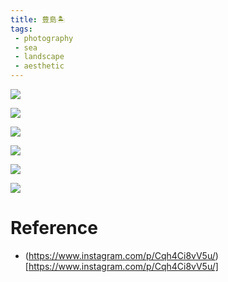 ```yaml
---
title: 豊島🏝
tags:
 - photography
 - sea
 - landscape
 - aesthetic
---
```

![](photography/aesthetic/Landscape/Sea/attachments/shiifoncake_338949220_771246770941652_287141902256013940_n.jpg)

![](photography/aesthetic/Landscape/Sea/attachments/shiifoncake_339164445_155642070453847_6842139942547564019_n%20(1).jpg)

![](photography/aesthetic/Landscape/Sea/attachments/shiifoncake_339164445_155642070453847_6842139942547564019_n.jpg)

![](photography/aesthetic/Landscape/Sea/attachments/shiifoncake_338803198_1141886276488589_5464974698780309052_n%20(1).jpg)

![](photography/aesthetic/Landscape/Sea/attachments/shiifoncake_338803198_1141886276488589_5464974698780309052_n.jpg)

![](photography/aesthetic/Landscape/Sea/attachments/shiifoncake_338758486_601356648715316_3737336679741136784_n.jpg)


# Reference

* (https://www.instagram.com/p/Cqh4Ci8vV5u/)[https://www.instagram.com/p/Cqh4Ci8vV5u/]